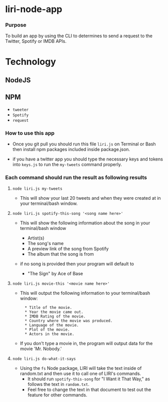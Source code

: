 # liri-node-app

### Purpose
To build an app by using the CLI to determines to send a request to the Twitter, Spotify or IMDB APIs. 


# Technology
 ## NodeJS

## NPM
* `tweeter`
* `Spotify`
* `request`

### How to use this app
 * Once you git pull you should run this file `liri.js` on Terminal or Bash then install npm packages included inside    package.json.
 
 * if you have a twitter app you should type the necessary keys and tokens into `keys.js` to run the `my-tweets` command properly.
 
### Each command should run the result as following results

1. `node liri.js my-tweets`

   * This will show your last 20 tweets and when they were created at in your terminal/bash window.

2. `node liri.js spotify-this-song '<song name here>'`

   * This will show the following information about the song in your terminal/bash window
     * Artist(s)
     * The song's name
     * A preview link of the song from Spotify
     * The album that the song is from

   * if no song is provided then your program will default to
     * "The Sign" by Ace of Base

3. `node liri.js movie-this '<movie name here>'`

   * This will output the following information to your terminal/bash window:

     ```
       * Title of the movie.
       * Year the movie came out.
       * IMDB Rating of the movie.
       * Country where the movie was produced.
       * Language of the movie.
       * Plot of the movie.
       * Actors in the movie.
     ```

   * If you don't type a movie in, the program will output data for the movie 'Mr. Nobody.'

4. `node liri.js do-what-it-says`
   * Using the `fs` Node package, LIRI will take the text inside of random.txt and then use it to call one of LIRI's commands.
     * It should run `spotify-this-song` for "I Want it That Way," as follows the text in `random.txt`.
     * Feel free to change the text in that document to test out the feature for other commands.
